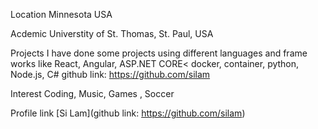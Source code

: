 Location
Minnesota USA

Acdemic
Universtity of St. Thomas, St. Paul, USA

Projects
I have done some projects using different languages and frame works like React, Angular, ASP.NET CORE< docker, container, python, Node.js, C#
github link: https://github.com/silam

Interest
Coding, Music, Games , Soccer

Profile link
[Si Lam](github link: https://github.com/silam)